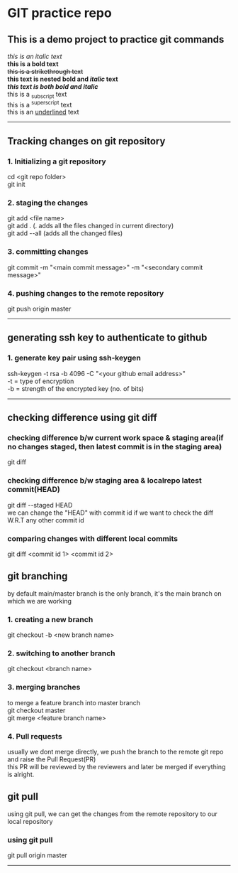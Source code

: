# GIT practice repo
## This is a demo project to practice git commands
*this is an italic text*<br>
**this is a bold text**<br>
~~this is a strikethrough text~~<br>
**this text is nested bold and _italic_ text**<br>
***this text is both bold and italic***<br>
this is a <sub>subscript</sub> text<br>
this is a <sup>superscript</sup> text<br>
this is an <ins>underlined</ins> text<br>
<hr>

## Tracking changes on git repository
### 1. Initializing a git repository
cd \<git repo folder\><br>
git init<br>
### 2. staging the changes
git add \<file name\><br>
git add . (. adds all the files changed in current directory)<br>
git add --all (adds all the changed files)<br>
### 3. committing changes
git commit -m "\<main commit message\>" -m "\<secondary commit message\>"<br>
### 4. pushing changes to the remote repository
git push origin master<br>
<hr>

## generating ssh key to authenticate to github
### 1. generate key pair using ssh-keygen
ssh-keygen -t rsa -b 4096 -C "\<your github email address\>" <br>
-t = type of encryption<br>
-b = strength of the encrypted key (no. of bits) <br>
<hr>

## checking difference using git diff
### checking difference b/w current work space & staging area(if no changes staged, then latest commit is in the staging area)
git diff<br>
### checking difference b/w staging area & localrepo latest commit(HEAD)
git diff --staged HEAD<br>
we can change the "HEAD" with commit id if we want to check the diff W.R.T  any other commit id<br>
### comparing changes with different local commits
git diff \<commit id 1\> \<commit id 2\>


## git branching
by default main/master branch is the only branch, it's the main branch on which we are working<br>
### 1. creating a new branch
git checkout -b \<new branch name\>
### 2. switching to another branch
git checkout \<branch name\>
### 3. merging branches
to merge a feature branch into master branch<br>
git checkout master<br>
git merge \<feature branch name\><br>
### 4. Pull requests
usually we dont merge directly, we push the branch to the remote git repo and raise the Pull Request(PR)<br>
this PR will be reviewed by the reviewers and later be merged if everything is alright.

## git pull
using git pull, we can get the changes from the remote repository to our local repository<br>
### using git pull
git pull origin master<br>
<hr>